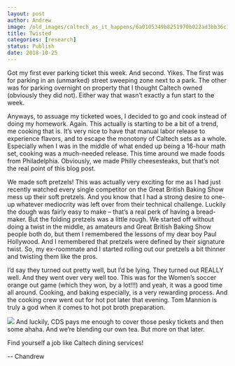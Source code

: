 ```yaml
---
layout: post
author: Andrew
image: /old_images/caltech_as_it_happens/6a0105349b8251970b022ad3bb36c1200b.jpg
title: Twisted
categories: [research]
status: Publish
date: 2018-10-25
---
```



Got my first ever parking ticket this week. And second. Yikes. The first was for parking in an (unmarked) street sweeping zone next to a park. The other was for parking overnight on property that I thought Caltech owned (obviously they did not). Either way that wasn’t exactly a fun start to the week.

Anyways, to assuage my ticketed woes, I decided to go and cook instead of doing my homework. Again. This actually is starting to be a bit of a trend, me cooking that is. It’s very nice to have that manual labor release to experience flavors, and to escape the monotony of Caltech sets as a whole. Especially when I was in the middle of what ended up being a 16-hour math set, cooking was a much-needed release. This time around we made foods from Philadelphia. Obviously, we made Philly cheesesteaks, but that’s not the real point of this blog post.

We made soft pretzels! This was actually very exciting for me as I had just recently watched every single competitor on the Great British Baking Show mess up their soft pretzels. And you know that I had a strong desire to one-up whatever mediocrity was left over from their technical challenge. Luckily the dough was fairly easy to make – that’s a real perk of having a bread-maker. But the folding pretzels was a little rough. We started off without doing a twist in the middle, as amateurs and Great British Baking Show people both do, but them I remembered the lessons of my dear boy Paul Hollywood. And I remembered that pretzels were defined by their signature twist. So, my ex-roommate and I started rolling out our pretzels a bit thinner and twisting them like the pros.

I’d say they turned out pretty well, but I’d be lying. They turned out REALLY well. And they went over very well too. This was for the Women’s soccer orange out game (which they won, by a lot!!!) and yeah, it was a good time all around. Cooking, and baking especially, is a very rewarding process. And the cooking crew went out for hot pot later that evening. Tom Mannion is truly a god when it comes to hot pot broth preparation.


![](/old_images/caltech_as_it_happens/6a0105349b8251970b022ad39b93b2200d.jpg)
And luckily, CDS pays me enough to cover those pesky tickets and then some ahaha. And we’re blending our own tea. But more on that later.

Find yourself a job like Caltech dining services!

-- Chandrew

